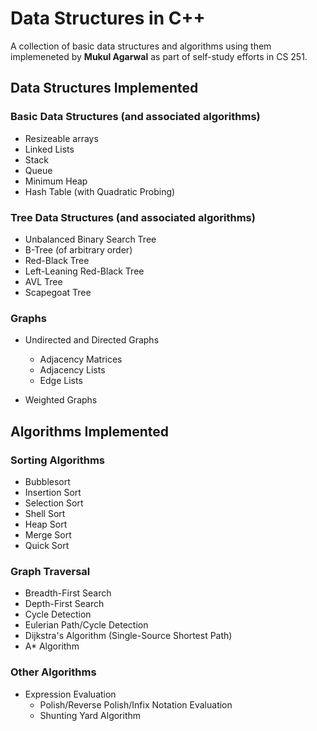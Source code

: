 # Data Structures in C++

A collection of basic data structures and algorithms using them implemeneted by **Mukul Agarwal** as part of
self-study efforts in CS 251.

## Data Structures Implemented

### Basic Data Structures (and associated algorithms)

- Resizeable arrays
- Linked Lists
- Stack
- Queue
- Minimum Heap
- Hash Table (with Quadratic Probing)

### Tree Data Structures (and associated algorithms)

- Unbalanced Binary Search Tree
- B-Tree (of arbitrary order)
- Red-Black Tree
- Left-Leaning Red-Black Tree
- AVL Tree
- Scapegoat Tree

### Graphs

- Undirected and Directed Graphs

  - Adjacency Matrices
  - Adjacency Lists
  - Edge Lists

- Weighted Graphs

## Algorithms Implemented

### Sorting Algorithms

- Bubblesort
- Insertion Sort
- Selection Sort
- Shell Sort
- Heap Sort
- Merge Sort
- Quick Sort

### Graph Traversal

- Breadth-First Search
- Depth-First Search
- Cycle Detection
- Eulerian Path/Cycle Detection
- Dijkstra's Algorithm (Single-Source Shortest Path)
- A\* Algorithm

### Other Algorithms

- Expression Evaluation
  - Polish/Reverse Polish/Infix Notation Evaluation
  - Shunting Yard Algorithm
